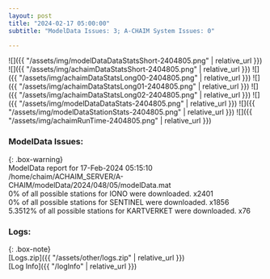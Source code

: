 ```yaml
---
layout: post
title: "2024-02-17 05:00:00"
subtitle: "ModelData Issues: 3; A-CHAIM System Issues: 0"

---
```


![]({{ "/assets/img/modelDataDataStatsShort-2404805.png" | relative_url }})
![]({{ "/assets/img/achaimDataStatsShort-2404805.png" | relative_url }})
![]({{ "/assets/img/achaimDataStatsLong00-2404805.png" | relative_url }})
![]({{ "/assets/img/achaimDataStatsLong01-2404805.png" | relative_url }})
![]({{ "/assets/img/achaimDataStatsLong02-2404805.png" | relative_url }})
![]({{ "/assets/img/modelDataDataStats-2404805.png" | relative_url }})
![]({{ "/assets/img/modelDataStationStats-2404805.png" | relative_url }})
![]({{ "/assets/img/achaimRunTime-2404805.png" | relative_url }})


### ModelData Issues:  
  
{: .box-warning}  
 ModelData report for 17-Feb-2024 05:15:10   
 /home/chaim/ACHAIM_SERVER/A-CHAIM/modelData/2024/048/05/modelData.mat   
 0% of all possible stations for IONO were downloaded. x2401   
 0% of all possible stations for SENTINEL were downloaded. x1856   
 5.3512% of all possible stations for KARTVERKET were downloaded. x76   
  


### Logs:  
  
{: .box-note}  
[Logs.zip]({{ "/assets/other/logs.zip" | relative_url }})  
[Log Info]({{ "/logInfo" | relative_url }})  
